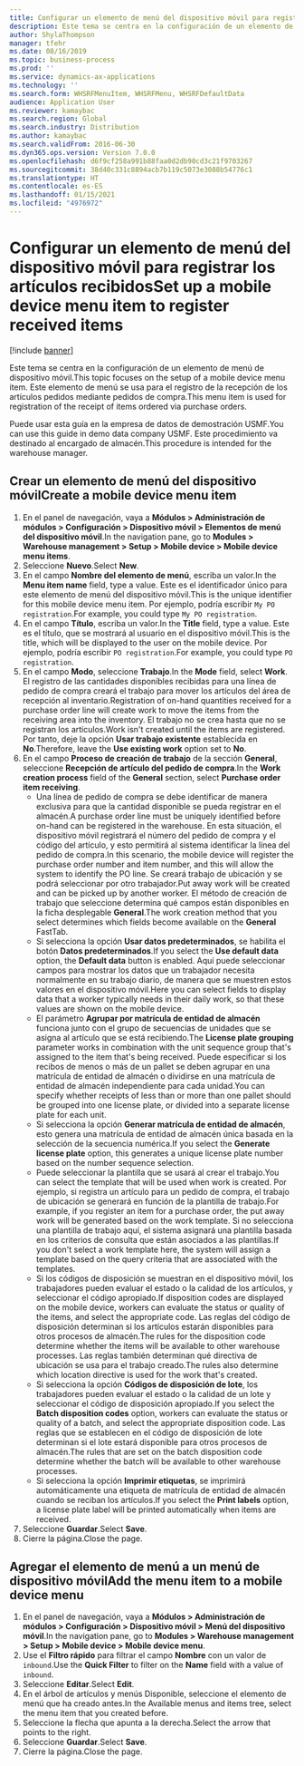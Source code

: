 ```yaml
---
title: Configurar un elemento de menú del dispositivo móvil para registrar los artículos recibidos
description: Este tema se centra en la configuración de un elemento de menú de dispositivo móvil.
author: ShylaThompson
manager: tfehr
ms.date: 08/16/2019
ms.topic: business-process
ms.prod: ''
ms.service: dynamics-ax-applications
ms.technology: ''
ms.search.form: WHSRFMenuItem, WHSRFMenu, WHSRFDefaultData
audience: Application User
ms.reviewer: kamaybac
ms.search.region: Global
ms.search.industry: Distribution
ms.author: kamaybac
ms.search.validFrom: 2016-06-30
ms.dyn365.ops.version: Version 7.0.0
ms.openlocfilehash: d6f9cf258a991b88faa0d2db90cd3c21f9703267
ms.sourcegitcommit: 38d40c331c8894acb7b119c5073e3088b54776c1
ms.translationtype: HT
ms.contentlocale: es-ES
ms.lasthandoff: 01/15/2021
ms.locfileid: "4976972"
---
```

# <a name="set-up-a-mobile-device-menu-item-to-register-received-items"></a><span data-ttu-id="cb02b-103">Configurar un elemento de menú del dispositivo móvil para registrar los artículos recibidos</span><span class="sxs-lookup"><span data-stu-id="cb02b-103">Set up a mobile device menu item to register received items</span></span>

[!include [banner](../../includes/banner.md)]

<span data-ttu-id="cb02b-104">Este tema se centra en la configuración de un elemento de menú de dispositivo móvil.</span><span class="sxs-lookup"><span data-stu-id="cb02b-104">This topic focuses on the setup of a mobile device menu item.</span></span> <span data-ttu-id="cb02b-105">Este elemento de menú se usa para el registro de la recepción de los artículos pedidos mediante pedidos de compra.</span><span class="sxs-lookup"><span data-stu-id="cb02b-105">This menu item is used for registration of the receipt of items ordered via purchase orders.</span></span> 

<span data-ttu-id="cb02b-106">Puede usar esta guía en la empresa de datos de demostración USMF.</span><span class="sxs-lookup"><span data-stu-id="cb02b-106">You can use this guide in demo data company USMF.</span></span> <span data-ttu-id="cb02b-107">Este procedimiento va destinado al encargado de almacén.</span><span class="sxs-lookup"><span data-stu-id="cb02b-107">This procedure is intended for the warehouse manager.</span></span>


## <a name="create-a-mobile-device-menu-item"></a><span data-ttu-id="cb02b-108">Crear un elemento de menú del dispositivo móvil</span><span class="sxs-lookup"><span data-stu-id="cb02b-108">Create a mobile device menu item</span></span>
1. <span data-ttu-id="cb02b-109">En el panel de navegación, vaya a **Módulos > Administración de módulos > Configuración > Dispositivo móvil > Elementos de menú del dispositivo móvil**.</span><span class="sxs-lookup"><span data-stu-id="cb02b-109">In the navigation pane, go to **Modules > Warehouse management > Setup > Mobile device > Mobile device menu items**.</span></span>
2. <span data-ttu-id="cb02b-110">Seleccione **Nuevo**.</span><span class="sxs-lookup"><span data-stu-id="cb02b-110">Select **New**.</span></span>
3. <span data-ttu-id="cb02b-111">En el campo **Nombre del elemento de menú**, escriba un valor.</span><span class="sxs-lookup"><span data-stu-id="cb02b-111">In the **Menu item name** field, type a value.</span></span> <span data-ttu-id="cb02b-112">Este es el identificador único para este elemento de menú del dispositivo móvil.</span><span class="sxs-lookup"><span data-stu-id="cb02b-112">This is the unique identifier for this mobile device menu item.</span></span> <span data-ttu-id="cb02b-113">Por ejemplo, podría escribir `My PO registration`.</span><span class="sxs-lookup"><span data-stu-id="cb02b-113">For example, you could type `My PO registration`.</span></span>  
4. <span data-ttu-id="cb02b-114">En el campo **Título**, escriba un valor.</span><span class="sxs-lookup"><span data-stu-id="cb02b-114">In the **Title** field, type a value.</span></span> <span data-ttu-id="cb02b-115">Este es el título, que se mostrará al usuario en el dispositivo móvil.</span><span class="sxs-lookup"><span data-stu-id="cb02b-115">This is the title, which will be displayed to the user on the mobile device.</span></span> <span data-ttu-id="cb02b-116">Por ejemplo, podría escribir `PO registration`.</span><span class="sxs-lookup"><span data-stu-id="cb02b-116">For example, you could type `PO registration`.</span></span>  
5. <span data-ttu-id="cb02b-117">En el campo **Modo**, seleccione **Trabajo**.</span><span class="sxs-lookup"><span data-stu-id="cb02b-117">In the **Mode** field, select **Work**.</span></span> <span data-ttu-id="cb02b-118">El registro de las cantidades disponibles recibidas para una línea de pedido de compra creará el trabajo para mover los artículos del área de recepción al inventario.</span><span class="sxs-lookup"><span data-stu-id="cb02b-118">Registration of on-hand quantities received for a purchase order line will create work to move the items from the receiving area into the inventory.</span></span> <span data-ttu-id="cb02b-119">El trabajo no se crea hasta que no se registran los artículos.</span><span class="sxs-lookup"><span data-stu-id="cb02b-119">Work isn't created until the items are registered.</span></span> <span data-ttu-id="cb02b-120">Por tanto, deje la opción **Usar trabajo existente** establecida en **No**.</span><span class="sxs-lookup"><span data-stu-id="cb02b-120">Therefore, leave the **Use existing work** option set to **No**.</span></span>
6. <span data-ttu-id="cb02b-121">En el campo **Proceso de creación de trabajo** de la sección **General**, seleccione **Recepción de artículo del pedido de compra**.</span><span class="sxs-lookup"><span data-stu-id="cb02b-121">In the **Work creation process** field of the **General** section, select **Purchase order item receiving**.</span></span>
    - <span data-ttu-id="cb02b-122">Una línea de pedido de compra se debe identificar de manera exclusiva para que la cantidad disponible se pueda registrar en el almacén.</span><span class="sxs-lookup"><span data-stu-id="cb02b-122">A purchase order line must be uniquely identified before on-hand can be registered in the warehouse.</span></span> <span data-ttu-id="cb02b-123">En esta situación, el dispositivo móvil registrará el número del pedido de compra y el código del artículo, y esto permitirá al sistema identificar la línea del pedido de compra.</span><span class="sxs-lookup"><span data-stu-id="cb02b-123">In this scenario, the mobile device will register the purchase order number and item number, and this will allow the system to identify the PO line.</span></span> <span data-ttu-id="cb02b-124">Se creará trabajo de ubicación y se podrá seleccionar por otro trabajador.</span><span class="sxs-lookup"><span data-stu-id="cb02b-124">Put away work will be created and can be picked up by another worker.</span></span> <span data-ttu-id="cb02b-125">El método de creación de trabajo que seleccione determina qué campos están disponibles en la ficha desplegable **General**.</span><span class="sxs-lookup"><span data-stu-id="cb02b-125">The work creation method that you select determines which fields become available on the **General** FastTab.</span></span>  
    - <span data-ttu-id="cb02b-126">Si selecciona la opción **Usar datos predeterminados**, se habilita el botón **Datos predeterminados**.</span><span class="sxs-lookup"><span data-stu-id="cb02b-126">If you select the **Use default data** option, the **Default data** button is enabled.</span></span> <span data-ttu-id="cb02b-127">Aquí puede seleccionar campos para mostrar los datos que un trabajador necesita normalmente en su trabajo diario, de manera que se muestren estos valores en el dispositivo móvil.</span><span class="sxs-lookup"><span data-stu-id="cb02b-127">Here you can select fields to display data that a worker typically needs in their daily work, so that these values are shown on the mobile device.</span></span>  
    - <span data-ttu-id="cb02b-128">El parámetro **Agrupar por matrícula de entidad de almacén** funciona junto con el grupo de secuencias de unidades que se asigna al artículo que se está recibiendo.</span><span class="sxs-lookup"><span data-stu-id="cb02b-128">The **License plate grouping** parameter works in combination with the unit sequence group that's assigned to the item that's being received.</span></span> <span data-ttu-id="cb02b-129">Puede especificar si los recibos de menos o más de un pallet se deben agrupar en una matrícula de entidad de almacén o dividirse en una matrícula de entidad de almacén independiente para cada unidad.</span><span class="sxs-lookup"><span data-stu-id="cb02b-129">You can specify whether receipts of less than or more than one pallet should be grouped into one license plate, or divided into a separate license plate for each unit.</span></span>  
    - <span data-ttu-id="cb02b-130">Si selecciona la opción **Generar matrícula de entidad de almacén**, esto genera una matrícula de entidad de almacén única basada en la selección de la secuencia numérica.</span><span class="sxs-lookup"><span data-stu-id="cb02b-130">If you select the **Generate license plate** option, this generates a unique license plate number based on the number sequence selection.</span></span>  
    - <span data-ttu-id="cb02b-131">Puede seleccionar la plantilla que se usará al crear el trabajo.</span><span class="sxs-lookup"><span data-stu-id="cb02b-131">You can select the template that will be used when work is created.</span></span> <span data-ttu-id="cb02b-132">Por ejemplo, si registra un artículo para un pedido de compra, el trabajo de ubicación se generará en función de la plantilla de trabajo.</span><span class="sxs-lookup"><span data-stu-id="cb02b-132">For example, if you register an item for a purchase order, the put away work will be generated based on the work template.</span></span> <span data-ttu-id="cb02b-133">Si no selecciona una plantilla de trabajo aquí, el sistema asignará una plantilla basada en los criterios de consulta que están asociados a las plantillas.</span><span class="sxs-lookup"><span data-stu-id="cb02b-133">If you don't select a work template here, the system will assign a template based on the query criteria that are associated with the templates.</span></span>  
    - <span data-ttu-id="cb02b-134">Si los códigos de disposición se muestran en el dispositivo móvil, los trabajadores pueden evaluar el estado o la calidad de los artículos, y seleccionar el código apropiado.</span><span class="sxs-lookup"><span data-stu-id="cb02b-134">If disposition codes are displayed on the mobile device, workers can evaluate the status or quality of the items, and select the appropriate code.</span></span> <span data-ttu-id="cb02b-135">Las reglas del código de disposición determinan si los artículos estarán disponibles para otros procesos de almacén.</span><span class="sxs-lookup"><span data-stu-id="cb02b-135">The rules for the disposition code determine whether the items will be available to other warehouse processes.</span></span> <span data-ttu-id="cb02b-136">Las reglas también determinan qué directiva de ubicación se usa para el trabajo creado.</span><span class="sxs-lookup"><span data-stu-id="cb02b-136">The rules also determine which location directive is used for the work that's created.</span></span>   
    - <span data-ttu-id="cb02b-137">Si selecciona la opción **Códigos de disposición de lote**, los trabajadores pueden evaluar el estado o la calidad de un lote y seleccionar el código de disposición apropiado.</span><span class="sxs-lookup"><span data-stu-id="cb02b-137">If you select the **Batch disposition codes** option, workers can evaluate the status or quality of a batch, and select the appropriate disposition code.</span></span> <span data-ttu-id="cb02b-138">Las reglas que se establecen en el código de disposición de lote determinan si el lote estará disponible para otros procesos de almacén.</span><span class="sxs-lookup"><span data-stu-id="cb02b-138">The rules that are set on the batch disposition code determine whether the batch will be available to other warehouse processes.</span></span>  
    - <span data-ttu-id="cb02b-139">Si selecciona la opción **Imprimir etiquetas**, se imprimirá automáticamente una etiqueta de matrícula de entidad de almacén cuando se reciban los artículos.</span><span class="sxs-lookup"><span data-stu-id="cb02b-139">If you select the **Print labels** option, a license plate label will be printed automatically when items are received.</span></span>  
7. <span data-ttu-id="cb02b-140">Seleccione **Guardar**.</span><span class="sxs-lookup"><span data-stu-id="cb02b-140">Select **Save**.</span></span>
8. <span data-ttu-id="cb02b-141">Cierre la página.</span><span class="sxs-lookup"><span data-stu-id="cb02b-141">Close the page.</span></span>

## <a name="add-the-menu-item-to-a-mobile-device-menu"></a><span data-ttu-id="cb02b-142">Agregar el elemento de menú a un menú de dispositivo móvil</span><span class="sxs-lookup"><span data-stu-id="cb02b-142">Add the menu item to a mobile device menu</span></span>
1. <span data-ttu-id="cb02b-143">En el panel de navegación, vaya a **Módulos > Administración de módulos > Configuración > Dispositivo móvil > Menú del dispositivo móvil**.</span><span class="sxs-lookup"><span data-stu-id="cb02b-143">In the navigation pane, go to **Modules > Warehouse management > Setup > Mobile device > Mobile device menu**.</span></span>
2. <span data-ttu-id="cb02b-144">Use el **Filtro rápido** para filtrar el campo **Nombre** con un valor de `inbound`.</span><span class="sxs-lookup"><span data-stu-id="cb02b-144">Use the **Quick Filter** to filter on the **Name** field with a value of `inbound`.</span></span>
3. <span data-ttu-id="cb02b-145">Seleccione **Editar**.</span><span class="sxs-lookup"><span data-stu-id="cb02b-145">Select **Edit**.</span></span>
4. <span data-ttu-id="cb02b-146">En el árbol de artículos y menús Disponible, seleccione el elemento de menú que ha creado antes.</span><span class="sxs-lookup"><span data-stu-id="cb02b-146">In the Available menus and items tree, select the menu item that you created before.</span></span>
5. <span data-ttu-id="cb02b-147">Seleccione la flecha que apunta a la derecha.</span><span class="sxs-lookup"><span data-stu-id="cb02b-147">Select the arrow that points to the right.</span></span>
6. <span data-ttu-id="cb02b-148">Seleccione **Guardar**.</span><span class="sxs-lookup"><span data-stu-id="cb02b-148">Select **Save**.</span></span>
7. <span data-ttu-id="cb02b-149">Cierre la página.</span><span class="sxs-lookup"><span data-stu-id="cb02b-149">Close the page.</span></span>

